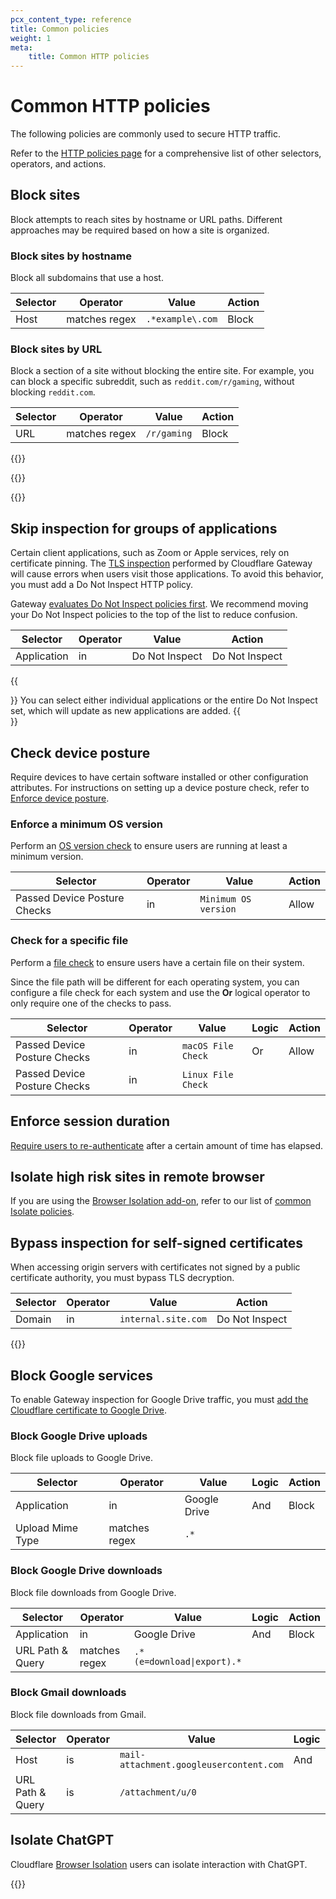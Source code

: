 ```yaml
---
pcx_content_type: reference
title: Common policies
weight: 1
meta:
    title: Common HTTP policies
---
```


# Common HTTP policies

The following policies are commonly used to secure HTTP traffic.

Refer to the [HTTP policies page](/cloudflare-one/policies/gateway/http-policies/) for a comprehensive list of other selectors, operators, and actions.

## Block sites

Block attempts to reach sites by hostname or URL paths. Different approaches may be required based on how a site is organized.

### Block sites by hostname

Block all subdomains that use a host.

| Selector | Operator      | Value            | Action |
| -------- | ------------- | ---------------- | ------ |
| Host     | matches regex | `.*example\.com` | Block  |

### Block sites by URL

Block a section of a site without blocking the entire site. For example, you can block a specific subreddit, such as `reddit.com/r/gaming`, without blocking `reddit.com`.

| Selector | Operator      | Value       | Action |
| -------- | ------------- | ----------- | ------ |
| URL      | matches regex | `/r/gaming` | Block  |

{{<render file="gateway/policies/_content-categories.md">}}

{{<render file="gateway/policies/_block-applications.md">}}

{{<render file="gateway/policies/_policies-optional.md">}}

## Skip inspection for groups of applications

Certain client applications, such as Zoom or Apple services, rely on certificate pinning. The [TLS inspection](/cloudflare-one/policies/gateway/http-policies/tls-decryption/) performed by Cloudflare Gateway will cause errors when users visit those applications. To avoid this behavior, you must add a Do Not Inspect HTTP policy.

Gateway [evaluates Do Not Inspect policies first](/cloudflare-one/policies/gateway/order-of-enforcement/#http-policies). We recommend moving your Do Not Inspect policies to the top of the list to reduce confusion.

| Selector    | Operator | Value          | Action         |
| ----------- | -------- | -------------- | -------------- |
| Application | in       | Do Not Inspect | Do Not Inspect |

{{<Aside type="note">}}
You can select either individual applications or the entire Do Not Inspect set, which will update as new applications are added.
{{</Aside>}}

## Check device posture

Require devices to have certain software installed or other configuration attributes. For instructions on setting up a device posture check, refer to [Enforce device posture](/cloudflare-one/identity/devices/).

### Enforce a minimum OS version

Perform an [OS version check](/cloudflare-one/identity/devices/warp-client-checks/os-version/) to ensure users are running at least a minimum version.

| Selector                     | Operator | Value                | Action |
| ---------------------------- | -------- | -------------------- | ------ |
| Passed Device Posture Checks | in       | `Minimum OS version` | Allow  |

### Check for a specific file

Perform a [file check](/cloudflare-one/identity/devices/warp-client-checks/file-check/) to ensure users have a certain file on their system.

Since the file path will be different for each operating system, you can configure a file check for each system and use the **Or** logical operator to only require one of the checks to pass.

| Selector                     | Operator | Value              | Logic | Action |
| ---------------------------- | -------- | ------------------ | ----- | ------ |
| Passed Device Posture Checks | in       | `macOS File Check` | Or    | Allow  |
| Passed Device Posture Checks | in       | `Linux File Check` |       |        |

## Enforce session duration

[Require users to re-authenticate](/cloudflare-one/connections/connect-devices/warp/configure-warp/warp-sessions/) after a certain amount of time has elapsed.

## Isolate high risk sites in remote browser

If you are using the [Browser Isolation add-on](/cloudflare-one/policies/browser-isolation/), refer to our list of [common Isolate policies](/cloudflare-one/policies/browser-isolation/isolation-policies/#common-policies).

## Bypass inspection for self-signed certificates

When accessing origin servers with certificates not signed by a public certificate authority, you must bypass TLS decryption.

| Selector | Operator | Value               | Action         |
| -------- | -------- | ------------------- | -------------- |
| Domain   | in       | `internal.site.com` | Do Not Inspect |

{{<render file="gateway/policies/_block-file-types.md">}}

## Block Google services

To enable Gateway inspection for Google Drive traffic, you must [add the Cloudflare certificate to Google Drive](/cloudflare-one/connections/connect-devices/warp/user-side-certificates/install-cloudflare-cert/#google-drive-for-desktop).

### Block Google Drive uploads

Block file uploads to Google Drive.

| Selector         | Operator      | Value        | Logic | Action |
| ---------------- | ------------- | ------------ | ----- | ------ |
| Application      | in            | Google Drive | And   | Block  |
| Upload Mime Type | matches regex | `.*`         |       |        |

### Block Google Drive downloads

Block file downloads from Google Drive.

| Selector         | Operator      | Value                      | Logic | Action |
| ---------------- | ------------- | -------------------------- | ----- | ------ |
| Application      | in            | Google Drive               | And   | Block  |
| URL Path & Query | matches regex | `.*(e=download\|export).*` |       |        |

### Block Gmail downloads

Block file downloads from Gmail.

| Selector         | Operator | Value                                   | Logic | Action |
| ---------------- | -------- | --------------------------------------- | ----- | ------ |
| Host             | is       | `mail-attachment.googleusercontent.com` | And   | Block  |
| URL Path & Query | is       | `/attachment/u/0`                       |       |        |

## Isolate ChatGPT

Cloudflare [Browser Isolation](/cloudflare-one/policies/browser-isolation/) users can isolate interaction with ChatGPT.

{{<render file="gateway/policies/_isolate-chatgpt.md">}}
